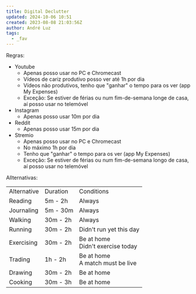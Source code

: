 ```yaml
---
title: Digital Declutter
updated: 2024-10-06 10:51
created: 2023-08-08 21:03:56Z
author: André Luz
tags:
  - _fav
---
```


Regras:

- Youtube
    - Apenas posso usar no PC e Chromecast
    - Vídeos de cariz produtivo posso ver até 1h por dia
    - Vídeos não produtivos, tenho que "ganhar" o tempo para os ver (app My Expenses)
    - Exceção: Se estiver de férias ou num fim-de-semana longe de casa, aí posso usar no telemóvel
- Instagram
    - Apenas posso usar 10m por dia
- Reddit
    - Apenas posso usar 15m por dia
- Stremio
    - Apenas posso usar no PC e Chromecast
    - No máximo 1h por dia
    - Tenho que "ganhar" o tempo para os ver (app My Expenses)
    - Exceção: Se estiver de férias ou num fim-de-semana longo de casa, aí posso usar no telemóvel

Allternativas:

|     |     |     |
| --- | --- | --- |
| Alternative | Duration | Conditions |
| Reading | 5m - 2h | Always |
| Journaling | 5m - 30m | Always |
| Walking | 30m - 2h | Always |
| Running | 30m - 2h | Didn't run yet this day |
| Exercising | 30m - 2h | Be at home<br>Didn't exercise today |
| Trading | 1h - 2h | Be at home<br>A match must be live |
| Drawing | 30m - 2h | Be at home |
| Cooking | 30m - 3h | Be at home |